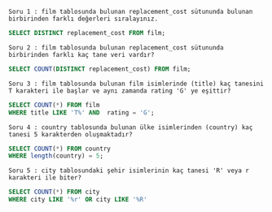 `Soru 1 : film tablosunda bulunan replacement_cost sütununda bulunan birbirinden farklı değerleri sıralayınız.` 
```SQL
SELECT DISTINCT replacement_cost FROM film;
```
`Soru 2 : film tablosunda bulunan replacement_cost sütununda birbirinden farklı kaç tane veri vardır?` 
```SQL
SELECT COUNT(DISTINCT replacement_cost) FROM film;
```
`Soru 3 : film tablosunda bulunan film isimlerinde (title) kaç tanesini T karakteri ile başlar ve aynı zamanda rating 'G' ye eşittir?` 
```SQL
SELECT COUNT(*) FROM film
WHERE title LIKE 'T%' AND  rating = 'G';
```
`Soru 4 : country tablosunda bulunan ülke isimlerinden (country) kaç tanesi 5 karakterden oluşmaktadır?` 
```SQL
SELECT COUNT(*) FROM country 
WHERE length(country) = 5;
```
`Soru 5 : city tablosundaki şehir isimlerinin kaç tanesi 'R' veya r karakteri ile biter?` 
```SQL
SELECT COUNT(*) FROM city
WHERE city LIKE '%r' OR city LIKE '%R'
```
